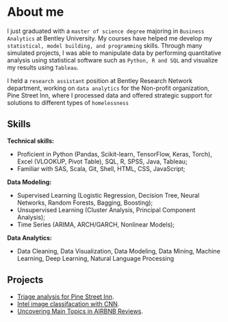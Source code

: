 # About me 

I just graduated with a  `master of science degree`  majoring in  `Business Analytics`  at Bentley University. My courses have helped me develop my `statistical, model building, and programming` skills. Through many simulated projects, I was able to manipulate data by performing quantitative analysis using statistical software such as `Python, R and SQL` and visualize my results using `Tableau`. 

I held a `research assistant` position at Bentley Research Network department, working on `data analytics` for the Non-profit organization, Pine Street Inn, where I processed data and offered strategic support for solutions to different types of `homelessness` 

## Skills

**Technical skills:** 
- Proficient in Python (Pandas, Scikit-learn, TensorFlow, Keras, Torch), Excel (VLOOKUP, Pivot Table), SQL, R, SPSS, Java, Tableau;  
- Familiar with  SAS, Scala, Git, Shell, HTML, CSS, JavaScript; 

**Data Modeling:** 
- Supervised Learning (Logistic Regression, Decision Tree, Neural Networks, Random Forests, Bagging, Boosting); 
- Unsupervised Learning (Cluster Analysis, Principal Component Analysis); 
- Time Series (ARIMA, ARCH/GARCH, Nonlinear Models);   

**Data Analytics:** 
- Data Cleaning, Data Visualization, Data Modeling, Data Mining, Machine Learning, Deep Learning, Natural Language Processing 

## Projects
*   [Triage analysis for Pine Street Inn](https://github.com/743048072/Wendy-Zhai/blob/master/Triage%20report.pdf).
*   [Intel image classifacation with CNN](https://743048072.github.io/Wendy-Zhai/Intel_image_classifacation).
*   [Uncovering Main Topics in AIRBNB Reviews](https://pages-themes.github.io/minimal/).

